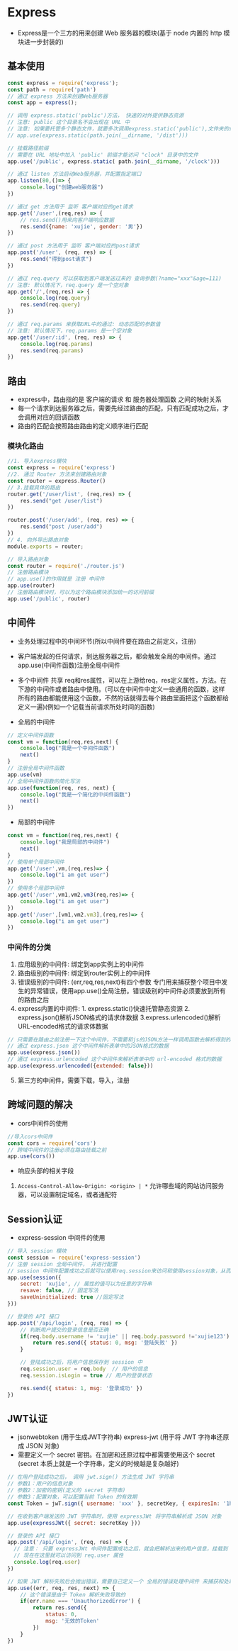 # Express

* Express是一个三方的用来创建 Web 服务器的模块(基于 node 内置的 http 模块进一步封装的)

## 基本使用

```js
const express = require('express');
const path = require('path')
// 通过 express 方法来创建Web服务器
const app = express();

// 调用 express.static('public')方法， 快速的对外提供静态资源
// 注意: public 这个目录名不会出现在 URL 中
// 注意: 如果要托管多个静态文件，就要多次调用express.static('public'),文件夹的优先级和文件夹的调用顺序一致
// app.use(express.static(path.join(__dirname, '/dist')))

// 挂载路径前缀
// 需要在 URL 地址中加入 'public' 前缀才能访问 "clock" 目录中的文件
app.use('/public', express.static( path.join(__dirname, '/clock')))

// 通过 listen 方法启动Web服务器，并配置指定端口
app.listen(80,()=> {
    console.log("创建web服务器")
})

// 通过 get 方法用于 监听 客户端对应的get请求
app.get('/user',(req,res) => {
    // res.send()用来向客户端响应数据
    res.send({name: 'xujie', gender: '男'})
})

// 通过 post 方法用于 监听 客户端对应的post请求
app.post('/user', (req, res) => {
    res.send("得到post请求")
})

// 通过 req.query 可以获取到客户端发送过来的 查询参数(?name="xxx"&age=111)
// 注意: 默认情况下，req.query 是一个空对象
app.get('/',(req,res) => {
    console.log(req.query)
    res.send(req.query)
})

// 通过 req.params 来获取URL中的通过: 动态匹配的参数值
// 注意: 默认情况下，req.params 是一个空对象
app.get('/user/:id', (req, res) => {
    console.log(req.params)
    res.send(req.params)
})
```

## 路由

* express中，路由指的是 客户端的请求 和 服务器处理函数 之间的映射关系
* 每一个请求到达服务器之后，需要先经过路由的匹配，只有匹配成功之后，才会调用对应的回调函数
* 路由的匹配会按照路由路由的定义顺序进行匹配

### 模块化路由

```js
//1. 导入express模块
const express = require('express')
//2. 通过 Router 方法来创建路由对象
const router = express.Router()
// 3.挂载具体的路由
router.get('/user/list', (req,res) => {
    res.send("get /user/list")
})

router.post('/user/add', (req, res) => {
    res.send("post /user/add")
})
// 4. 向外导出路由对象
module.exports = router;

// 导入路由对象
const router = require('./router.js')
// 注册路由模块
// app.use()的作用就是 注册 中间件
app.use(router)
// 注册路由模块时，可以为这个路由模块添加统一的访问前缀
app.use('/public', router)

```

## 中间件

* 业务处理过程中的中间环节(所以中间件要在路由之前定义，注册)
* 客户端发起的任何请求，到达服务器之后，都会触发全局的中间件。通过app.use(中间件函数)注册全局中间件
* 多个中间件 共享 req和res属性，可以在上游给req，res定义属性，方法。在下游的中间件或者路由中使用。(可以在中间件中定义一些通用的函数，这样所有的路由都能使用这个函数，不然的话就得去每个路由里面把这个函数都给定义一遍)(例如一个记载当前请求所处时间的函数)
  
* 全局的中间件

```js
// 定义中间件函数
const vm = function(req,res,next) {
    console.log("我是一个中间件函数")
    next()
}
// 注册全局中间件函数
app.use(vm)
// 全局中间件函数的简化写法
app.use(function(req, res, next) {
    console.log("我是一个简化的中间件函数")
    next()
})
```

* 局部的中间件

```js
const vm = function(req,res,next) {
    console.log("我是局部的中间件")
    next()
}
// 使用单个局部中间件
app.get('/user',vm,(req,res)=> {
    console.log("i am get user")
})
// 使用多个局部中间件
app.get('/user',vm1,vm2,vm3(req,res)=> {
    console.log("i am get user")
})
app.get('/user',[vm1,vm2.vm3],(req,res)=> {
    console.log("i am get user")
})
```

### 中间件的分类

1. 应用级别的中间件: 绑定到app实例上的中间件
2. 路由级别的中间件: 绑定到router实例上的中间件
3. 错误级别的中间件: (err,req,res,next)有四个参数 专门用来捕获整个项目中发生的异常错误，使用app.use()全局注册。错误级别的中间件必须要放到所有的路由之后
4. express内置的中间件: 1. express.static()快速托管静态资源 2. express.json()解析JSON格式的请求体数据 3.express.urlencoded()解析URL-encoded格式的请求体数据

```js
// 只需要在路由之前注册一下这个中间件，不需要和js的JSON方法一样调用函数去解析得到的数据。
// 通过 express.json 这个中间件解析表单中的JSON格式的数据
app.use(express.json())
// 通过 express.urlencoded 这个中间件来解析表单中的 url-encoded 格式的数据
app.use(express.urlencoded({extended: false}))

```

5. 第三方的中间件，需要下载，导入，注册

## 跨域问题的解决

* cors中间件的使用

```js
//导入cors中间件
const cors = require('cors')
// 跨域中间件的注册必须在路由挂载之前
app.use(cors())
```

* 响应头部的相关字段

1. ```Access-Control-Allow-Origin: <origin> | *``` 允许哪些域的网站访问服务器，可以设置制定域名，或者通配符

## Session认证

* express-session 中间件的使用

```js
// 导入 session 模块
const session = require('express-session')
// 注册 session 全局中间件， 并进行配置
// session 中间件配置成功之后就可以使用req.session来访问和使用session对象，从而存储用户的关键信息
app.use(session({
    secret: 'xujie', // 属性的值可以为任意的字符串
    resave: false, // 固定写法
    saveUninitialized: true //固定写法
}))

// 登录的 API 接口
app.post('/api/login', (req, res) => {
    // 判断用户提交的登录信息是否正确
    if(req.body.username != 'xujie' || req.body.password !='xujie123') {
        return res.send({ status: 0, msg: '登陆失败' })
    }

    // 登陆成功之后，将用户信息保存到 session 中
    req.session.user = req.body  // 用户的信息
    req.session.isLogin = true // 用户的登录状态

    res.send({ status: 1, msg: '登录成功' })
})
```

## JWT认证

* jsonwebtoken (用于生成JWT字符串)  express-jwt (用于将 JWT 字符串还原成 JSON 对象)
* 需要定义一个 secret 密钥。在加密和还原过程中都需要使用这个 secret (secret 本质上就是一个字符串，定义的时候越是复杂越好)

```js
// 在用户登陆成功之后， 调用 jwt.sign() 方法生成 JWT 字符串
// 参数1：用户的信息对象
// 参数2：加密的密钥(定义的 secret 字符串)
// 参数3：配置对象，可以配置当前 Token 的有效期
const Token = jwT.sign({ username: 'xxx' }, secretKey, { expiresIn: '1h' })

// 在收到客户端发送的 JWT 字符串时，使用 expressJWt 将字符串解析成 JSON 对象
app.use(expressJWt({ secret: secretKey }))

// 登录的 API 接口
app.post('/api/login', (req, res) => {
  // 注意： 只要 expressJWt 中间件配置成功之后，就会把解析出来的用户信息，挂载到 req.user 属性上
  // 现在在这里就可以访问到 req.user 属性
  console.log(req.user)
})

// 如果 JWT 解析失败后会抛出错误，需要自己定义一个 全局的错误处理中间件 来捕获和处理错误
app.use((err, req, res, next) => {
    // 这个错误是由于 Token 解析失败导致的
    if(err.name === 'UnauthorizedError') {
        return res.send({
            status: 0,
            msg: '无效的Token'
        })
    }
})
```